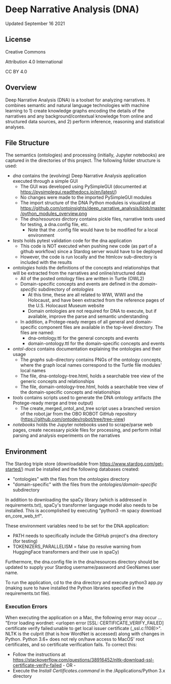 # Deep Narrative Analysis (DNA)
Updated September 16 2021

## License
Creative Commons 

Attribution 4.0 International 

CC BY 4.0

## Overview 

Deep Narrative Analysis (DNA) is a toolset for analyzing narratives. It combines semantic and natural language technologies with machine learning to 1) create knowledge graphs encoding the details of the narratives and any background/contextual knowledge from online and structured data sources, and 2) perform inference, reasoning and statistical analyses. 

## File Structure

The semantics (ontologies) and processing (initially, Jupyter notebooks) are captured in the directories of this project. The following folder structure is used:

* _dna_ contains the (evolving) Deep Narrative Analysis application executed through a simple GUI
  * The GUI was developed using PySimpleGUI (documented at https://pysimplegui.readthedocs.io/en/latest/)
  * No changes were made to the imported PySimpleGUI modules
  * The import structure of the DNA Python modules is visualized at https://github.com/ontoinsights/deep_narrative_analysis/blob/master/python_modules_overview.png
  * The _dna/resources_ dirctory contains pickle files, narrative texts used for testing, a dna.config file, etc.
    * Note that the .config file would have to be modified for a local environment
* _tests_ holds pytest validation code for the dna application
  * This code is NOT executed when pushing new code (as part of a github workflow) since a Stardog server would have to be deployed 
  * However, the code is run locally and the htmlcov sub-directory is included with the results
* _ontologies_ holds the definitions of the concepts and relationships that will be extracted from the narratives and online/structured data
  * All of the posted ontology files are written in Turtle (OWL2)
  * Domain-specific concepts and events are defined in the _domain-specific_ subdirectory of _ontologies_
    * At this time, these are all related to WWI, WWII and the Holocaust, and have been extracted from the reference pages of the U.S. Holocaust Museum website
    * Domain ontologies are not required for DNA to execute, but if available, improve the parse and semantic understanding
  * In addition, a Protege-ready merges of all general and domain-specific component files are available in the top-level directory. The files are named:
    * dna-ontology.ttl for the general concepts and events
    * domain-ontology.ttl for the domain-specific concepts and events
* _ontol-docs_ contains documentation explaining the ontologies and their usage
  * The _graphs_ sub-directory contains PNGs of the ontology concepts, where the graph local names correspond to the Turtle file modules' local names
  * The file, dna-ontology-tree.html, holds a searchable tree view of the generic concepts and relationships
  * The file, domain-ontology-tree.html, holds a searchable tree view of the domain-specific concepts and relationships
* _tools_ contains scripts used to generate the DNA ontology artifacts (the Protege-ready merge and tree output)
  * The create_merged_ontol_and_tree script uses a branched version of the robot.jar from the OBO ROBOT GitHub repository (https://github.com/ontodev/robot/tree/tree-view)
* _notebooks_ holds the Jupyter notebooks used to scrape/parse web pages, create necessary pickle files for processing, and perform initial parsing and analysis experiments on the narratives

## Environment

The Stardog triple store (downloadable from https://www.stardog.com/get-started/) must be installed and the following databases created:

* "ontologies" with the files from the _ontologies_ directory
* "domain-specific" with the files from the _ontologies/domain-specific_ subdirectory

In addition to downloading the spaCy library (which is addressed in requirements.txt), spaCy's transformer language model also needs to be installed. This is accomplished by executing "python3 -m spacy download en_core_web_trf".

These environment variables need to be set for the DNA application:

* PATH needs to specifically include the GitHub project's dna directory (for testing)
* TOKENIZERS_PARALLELISM = false (to resolve warning from HuggingFace transformers and their use in spaCy)

Furthermore, the dna.config file in the dna/resources directory should be updated to supply your Stardog username/password and GeoNames user name.

To run the application, cd to the dna directory and execute python3 app.py (making sure to have installed the Python libraries specified in the requirements.txt file).

### Execution Errors

When executing the application on a Mac, the following error may occur ... "Error loading wordnet: <urlopen error [SSL: CERTIFICATE_VERIFY_FAILED] certificate verify failed:unable to get local issuer certificate (_ssl.c:1108)>". NLTK is the culprit (that is how WordNet is accessed) along with changes in Python. Python 3.6+ does not rely on/have access to MacOS' root certificates, and so certificate verification fails. To correct this:

* Follow the instructions at https://stackoverflow.com/questions/38916452/nltk-download-ssl-certificate-verify-failed - OR -
* Execute the _Install Certificates.command_ in the /Applications/Python 3.x directory
